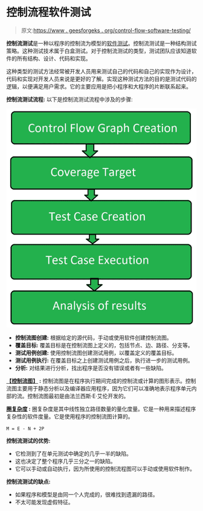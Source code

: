 # 控制流程软件测试

> 原文:[https://www . geesforgeks . org/control-flow-software-testing/](https://www.geeksforgeeks.org/control-flow-software-testing/)

**控制流测试**是一种以程序的控制流为模型的[软件测试](https://www.geeksforgeeks.org/software-testing-basics/)。控制流测试是一种结构测试策略。这种测试技术属于白盒测试。对于控制流测试的类型，测试团队应该知道软件的所有结构、设计、代码和实现。

这种类型的测试方法经常被开发人员用来测试自己的代码和自己的实现作为设计，代码和实现对开发人员来说是更好的了解。实现这种测试方法的目的是测试代码的逻辑，以便满足用户需求。它的主要应用是把小程序和大程序的片断联系起来。

**控制流测试流程:**
以下是控制流测试流程中涉及的步骤:

![](img/6faf4c0dfa1ff4de7131aa52b063476f.png)

*   **控制流图创建:**
    根据给定的源代码，手动或使用软件创建控制流图。
*   **覆盖目标:**
    覆盖目标是在控制流图上定义的，包括节点、边、路径、分支等。
*   **测试用例创建:**
    使用控制流图创建测试用例，以覆盖定义的覆盖目标。
*   **测试用例执行:**
    在覆盖目标之上创建测试用例之后，执行进一步的测试用例。
*   **分析:**
    对结果进行分析，找出程序是否没有错误或者有一些缺陷。

**[【控制流图】](https://www.geeksforgeeks.org/software-engineering-control-flow-graph-cfg/) :**
控制流图是在程序执行期间完成的控制流或计算的图形表示。控制流图主要用于静态分析以及编译器应用程序，因为它们可以准确地表示程序单元内部的流。控制流图最初是由法兰西斯·E·艾伦开发的。

**[圈复杂度](https://www.geeksforgeeks.org/cyclomatic-complexity/) :**
圈复杂度是其中线性独立路径数量的量化度量。它是一种用来描述程序复杂性的软件度量。它是使用程序的控制流图计算的。

```
M = E - N + 2P 
```

**控制流测试的优势:**

*   它检测到了在单元测试中确定的几乎一半的缺陷。
*   这也决定了整个程序几乎三分之一的缺陷。
*   它可以手动或自动执行，因为所使用的控制流程图可以手动或使用软件制作。

**控制流测试的缺点:**

*   如果程序和模型是由同一个人完成的，很难找到遗漏的路径。
*   不太可能发现虚假特征。